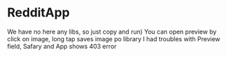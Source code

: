 # RedditApp
We have no here any libs, so just copy and run)
You can open preview by click on image, long tap saves image po library
I had troubles with Preview field, Safary and App shows 403 error
